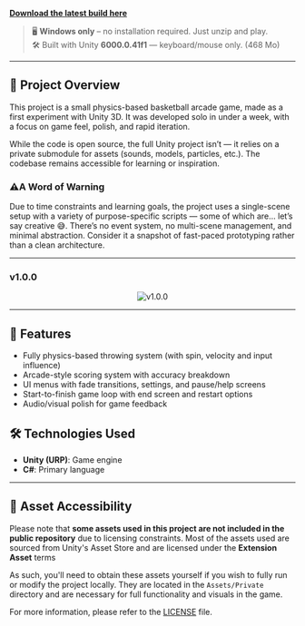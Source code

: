 [**Download the latest build here**](https://github.com/cfrBernard/EX-BS-3D/releases)

> 🖥️ **Windows only** – no installation required. Just unzip and play.  
> 🛠️ Built with Unity **6000.0.41f1** — keyboard/mouse only.  (468 Mo)

---

## 🏀 Project Overview
This project is a small physics-based basketball arcade game, made as a first experiment with Unity 3D. It was developed solo in under a week, with a focus on game feel, polish, and rapid iteration.

While the code is open source, the full Unity project isn’t — it relies on a private submodule for assets (sounds, models, particles, etc.). The codebase remains accessible for learning or inspiration.

### ⚠️A Word of Warning
Due to time constraints and learning goals, the project uses a single-scene setup with a variety of purpose-specific scripts — some of which are... let’s say creative 😅. There’s no event system, no multi-scene management, and minimal abstraction. Consider it a snapshot of fast-paced prototyping rather than a clean architecture.

---

### v1.0.0

<p align="center">
  <img src="Demo/[...]" alt="v1.0.0" />
</p>

---

## 📸 Features

- Fully physics-based throwing system (with spin, velocity and input influence)
- Arcade-style scoring system with accuracy breakdown
- UI menus with fade transitions, settings, and pause/help screens
- Start-to-finish game loop with end screen and restart options
- Audio/visual polish for game feedback

## 🛠️ Technologies Used

- **Unity (URP)**: Game engine
- **C#**: Primary language

---

## 📁 Asset Accessibility

Please note that **some assets used in this project are not included in the public repository** due to licensing constraints. Most of the assets used are sourced from Unity's Asset Store and are licensed under the **Extension Asset** terms

As such, you'll need to obtain these assets yourself if you wish to fully run or modify the project locally. They are located in the `Assets/Private` directory and are necessary for full functionality and visuals in the game.

For more information, please refer to the [LICENSE](./LICENSE.md) file.
